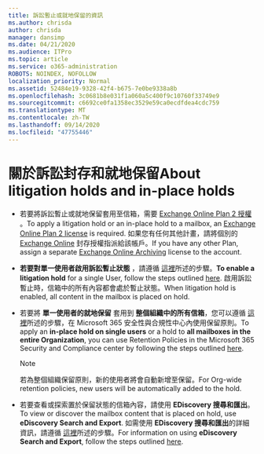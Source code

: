 ```yaml
---
title: 訴訟暫止或就地保留的資訊
ms.author: chrisda
author: chrisda
manager: dansimp
ms.date: 04/21/2020
ms.audience: ITPro
ms.topic: article
ms.service: o365-administration
ROBOTS: NOINDEX, NOFOLLOW
localization_priority: Normal
ms.assetid: 52484e19-9328-42f4-b675-7e0be9338a8b
ms.openlocfilehash: 3c0681b8e031f1a060a5c400f9c10760f33749e9
ms.sourcegitcommit: c6692ce0fa1358ec3529e59ca0ecdfdea4cdc759
ms.translationtype: MT
ms.contentlocale: zh-TW
ms.lasthandoff: 09/14/2020
ms.locfileid: "47755446"
---
```

# <a name="about-litigation-holds-and-in-place-holds"></a><span data-ttu-id="646a1-102">關於訴訟封存和就地保留</span><span class="sxs-lookup"><span data-stu-id="646a1-102">About litigation holds and in-place holds</span></span>

- <span data-ttu-id="646a1-103">若要將訴訟暫止或就地保留套用至信箱，需要 [Exchange Online Plan 2 授權](https://docs.microsoft.com/office365/servicedescriptions/office-365-platform-service-description/office-365-plan-options) 。</span><span class="sxs-lookup"><span data-stu-id="646a1-103">To apply a litigation hold or an in-place hold to a mailbox, an [Exchange Online Plan 2 license](https://docs.microsoft.com/office365/servicedescriptions/office-365-platform-service-description/office-365-plan-options) is required.</span></span> <span data-ttu-id="646a1-104">如果您有任何其他計畫，請將個別的 [Exchange Online](https://docs.microsoft.com/office365/servicedescriptions/exchange-online-archiving-service-description/exchange-online-archiving-service-description) 封存授權指派給該帳戶。</span><span class="sxs-lookup"><span data-stu-id="646a1-104">If you have any other Plan, assign a separate [Exchange Online Archiving](https://docs.microsoft.com/office365/servicedescriptions/exchange-online-archiving-service-description/exchange-online-archiving-service-description) license to the account.</span></span> 
    
- <span data-ttu-id="646a1-105">**若要對單一使用者啟用訴訟暫止狀態** ，請遵循 [這裡](https://docs.microsoft.com/office365/SecurityCompliance/place-a-mailbox-on-litigation-hold)所述的步驟。</span><span class="sxs-lookup"><span data-stu-id="646a1-105">**To enable a litigation hold** for a single User, follow the steps outlined [here](https://docs.microsoft.com/office365/SecurityCompliance/place-a-mailbox-on-litigation-hold).</span></span> <span data-ttu-id="646a1-106">啟用訴訟暫止時，信箱中的所有內容都會處於暫止狀態。</span><span class="sxs-lookup"><span data-stu-id="646a1-106">When litigation hold is enabled, all content in the mailbox is placed on hold.</span></span>
    
- <span data-ttu-id="646a1-107">若要將 **單一使用者的就地保留** 套用到 **整個組織中的所有信箱**，您可以遵循 [這裡]( https://docs.microsoft.com/microsoft-365/compliance/retention-policies)所述的步驟，在 Microsoft 365 安全性與合規性中心內使用保留原則。</span><span class="sxs-lookup"><span data-stu-id="646a1-107">To apply an **in-place hold on single users** or a hold to **all mailboxes in the entire Organization**, you can use Retention Policies in the Microsoft 365 Security and Compliance center by following the steps outlined [here]( https://docs.microsoft.com/microsoft-365/compliance/retention-policies).</span></span>
    
    > [!NOTE]
    > <span data-ttu-id="646a1-108">若為整個組織保留原則，新的使用者將會自動新增至保留。</span><span class="sxs-lookup"><span data-stu-id="646a1-108">For Org-wide retention policies, new users will be automatically added to the hold.</span></span> 
  
- <span data-ttu-id="646a1-109">若要查看或探索置於保留狀態的信箱內容，請使用 **EDiscovery 搜尋和匯出**。</span><span class="sxs-lookup"><span data-stu-id="646a1-109">To view or discover the mailbox content that is placed on hold, use **eDiscovery Search and Export**.</span></span> <span data-ttu-id="646a1-110">如需使用 **EDiscovery 搜尋和匯出**的詳細資訊，請遵循 [這裡](https://docs.microsoft.com/microsoft-365/compliance/export-search-results)所述的步驟。</span><span class="sxs-lookup"><span data-stu-id="646a1-110">For information on using **eDiscovery Search and Export**, follow the steps outlined [here](https://docs.microsoft.com/microsoft-365/compliance/export-search-results).</span></span>
    

